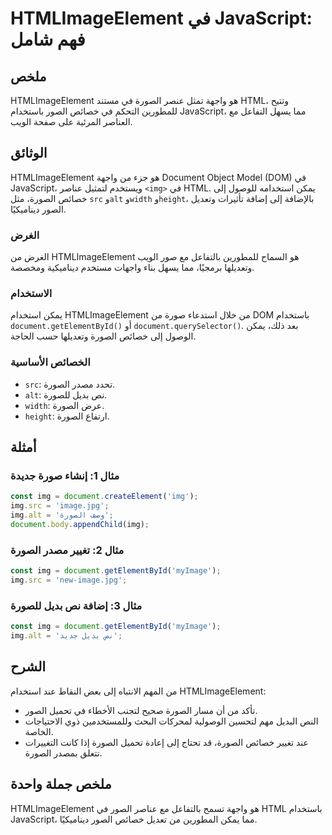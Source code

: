 <!--
Meta Description: # HTMLImageElement في JavaScript: فهم شامل ## ملخص HTMLImageElement هو واجهة تمثل عنصر الصورة في مستند HTML، وتتيح للمطورين التحكم في خصائص الصور باست...
Meta Keywords: الصورة, img, htmlimageelement, javascript, document
-->

# HTMLImageElement في JavaScript: فهم شامل

## ملخص
HTMLImageElement هو واجهة تمثل عنصر الصورة في مستند HTML، وتتيح للمطورين التحكم في خصائص الصور باستخدام JavaScript، مما يسهل التفاعل مع العناصر المرئية على صفحة الويب.

## الوثائق
HTMLImageElement هو جزء من واجهة Document Object Model (DOM) في JavaScript، ويستخدم لتمثيل عناصر `<img>` في HTML. يمكن استخدامه للوصول إلى خصائص الصورة، مثل `src` و`alt` و`width` و`height`، بالإضافة إلى إضافة تأثيرات وتعديل الصور ديناميكيًا.

### الغرض
الغرض من HTMLImageElement هو السماح للمطورين بالتفاعل مع صور الويب وتعديلها برمجيًا، مما يسهل بناء واجهات مستخدم ديناميكية ومخصصة.

### الاستخدام
يمكن استخدام HTMLImageElement من خلال استدعاء صورة من DOM باستخدام `document.getElementById()` أو `document.querySelector()`. بعد ذلك، يمكن الوصول إلى خصائص الصورة وتعديلها حسب الحاجة.

### الخصائص الأساسية
- `src`: تحدد مصدر الصورة.
- `alt`: نص بديل للصورة.
- `width`: عرض الصورة.
- `height`: ارتفاع الصورة.

## أمثلة
### مثال 1: إنشاء صورة جديدة
```javascript
const img = document.createElement('img');
img.src = 'image.jpg';
img.alt = 'وصف الصورة';
document.body.appendChild(img);
```

### مثال 2: تغيير مصدر الصورة
```javascript
const img = document.getElementById('myImage');
img.src = 'new-image.jpg';
```

### مثال 3: إضافة نص بديل للصورة
```javascript
const img = document.getElementById('myImage');
img.alt = 'نص بديل جديد';
```

## الشرح
من المهم الانتباه إلى بعض النقاط عند استخدام HTMLImageElement:
- تأكد من أن مسار الصورة صحيح لتجنب الأخطاء في تحميل الصور.
- النص البديل مهم لتحسين الوصولية لمحركات البحث وللمستخدمين ذوي الاحتياجات الخاصة.
- عند تغيير خصائص الصورة، قد تحتاج إلى إعادة تحميل الصورة إذا كانت التغييرات تتعلق بمصدر الصورة.

## ملخص جملة واحدة
HTMLImageElement هو واجهة تسمح بالتفاعل مع عناصر الصور في HTML باستخدام JavaScript، مما يمكن المطورين من تعديل خصائص الصور ديناميكيًا.